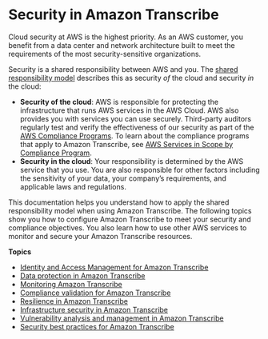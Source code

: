 # Security in Amazon Transcribe<a name="security"></a>

Cloud security at AWS is the highest priority\. As an AWS customer, you benefit from a data center and network architecture built to meet the requirements of the most security\-sensitive organizations\.

Security is a shared responsibility between AWS and you\. The [shared responsibility model](http://aws.amazon.com/compliance/shared-responsibility-model/) describes this as security *of* the cloud and security *in* the cloud:
+ **Security of the cloud**: AWS is responsible for protecting the infrastructure that runs AWS services in the AWS Cloud\. AWS also provides you with services you can use securely\. Third\-party auditors regularly test and verify the effectiveness of our security as part of the [AWS Compliance Programs](http://aws.amazon.com/compliance/programs/)\. To learn about the compliance programs that apply to Amazon Transcribe, see [AWS Services in Scope by Compliance Program](http://aws.amazon.com/compliance/services-in-scope/)\.
+ **Security in the cloud**: Your responsibility is determined by the AWS service that you use\. You are also responsible for other factors including the sensitivity of your data, your company’s requirements, and applicable laws and regulations\. 

This documentation helps you understand how to apply the shared responsibility model when using Amazon Transcribe\. The following topics show you how to configure Amazon Transcribe to meet your security and compliance objectives\. You also learn how to use other AWS services to monitor and secure your Amazon Transcribe resources\. 

**Topics**
+ [Identity and Access Management for Amazon Transcribe](security-iam.md)
+ [Data protection in Amazon Transcribe](data-protection.md)
+ [Monitoring Amazon Transcribe](monitoring-transcribe.md)
+ [Compliance validation for Amazon Transcribe](transcribe-compliance.md)
+ [Resilience in Amazon Transcribe](disaster-recovery-resiliency.md)
+ [Infrastructure security in Amazon Transcribe](infrastructure-security.md)
+ [Vulnerability analysis and management in Amazon Transcribe](vulnerability-analysis-and-management.md)
+ [Security best practices for Amazon Transcribe](security-best-practices.md)